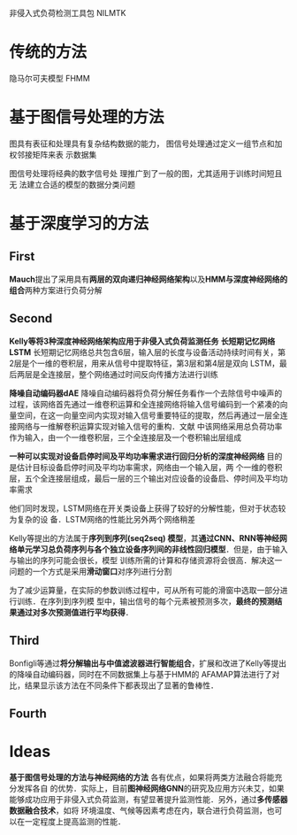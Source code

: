 非侵入式负荷检测工具包 NILMTK

# 传统的方法
隐马尔可夫模型 FHMM

# 基于图信号处理的方法
图具有表征和处理具有复杂结构数据的能力， 图信号处理通过定义一组节点和加权邻接矩阵来表 示数据集

图信号处理将经典的数字信号处 理推广到了一般的图，尤其适用于训练时间短且无 法建立合适的模型的数据分类问题

# 基于深度学习的方法
## First
**Mauch**提出了采用具有**两层的双向递归神经网络架构**以及**HMM与深度神经网络的组合**两种方案进行负荷分解

## Second 
**Kelly等将3种深度神经网络架构应用于非侵入式负荷监测任务**
**长短期记忆网络LSTM**
长短期记忆网络总共包含6层，输入层的长度与设备活动持续时间有关，第2层是个一维的卷积层，用来从信号中提取特征，第3层和第4层是双向 LSTM，最后两层是全连接层，整个网络通过时间反向传播方法进行训练

**降噪自动编码器dAE**
降噪自动编码器将负荷分解任务看作一个去除信号中噪声的过程，该网络首先通过一维卷积运算和全连接网络将输入信号编码到一个紧凑的向量空间，在这一向量空间内实现对输入信号重要特征的提取，然后再通过一层全连接网络与一维解卷积运算实现对输入信号的重构．文献 中该网络采用总负荷功率作为输入，由一个一维卷积层，三个全连接层及一个卷积输出层组成

**一种可以实现对设备启停时间及平均功率需求进行回归分析的深度神经网络**
目的是估计目标设备启停时间及平均功率需求，网络由一个输入层，两 个一维的卷积层，五个全连接层组成，最后一层的三个输出对应设备的设备启、停时间及平均功率需求

他们同时发现，LSTM网络在开关类设备上获得了较好的分解性能，但对于状态较为复杂的设 备．LSTM网络的性能比另外两个网络稍差

Kelly等提出的方法属于**序列到序列(seq2seq) 模型**，其**通过CNN、RNN等神经网络单元学习总负荷序列与各个独立设备序列间的非线性回归模型**．但是，由于输入与输出的序列可能会很长，模型 训练所需的计算和存储资源将会很高．解决这一问题的一个方式是采用**滑动窗口**对序列进行分割

为了减少运算量，在实际的参数训练过程中，可从所有可能的滑窗中选取一部分进行训练．在序列到序列模 型中，输出信号的每个元素被预测多次，**最终的预测结果通过对多次预测值进行平均获得**．

## Third 
Bonfigli等通过**将分解输出与中值滤波器进行智能组合**，扩展和改进了Kelly等提出的降噪自动编码器，同时在不同数据集上与基于HMM的 AFAMAP算法进行了对比，结果显示该方法在不同条件下都表现出了显著的鲁棒性．

## Fourth
# Ideas
**基于图信号处理的方法与神经网络的方法** 各有优点，如果将两类方法融合将能充分发挥各自 的优势．实际上，目前**图神经网络GNN**的研究及应用方兴未艾，如果能够成功应用于非侵入式负荷监测，有望显著提升监测性能．另外，通过**多传感器数据融合技术**，如将 环境温度、气候等因素考虑在内，联合进行负荷监测，也可以在一定程度上提高监测的性能．